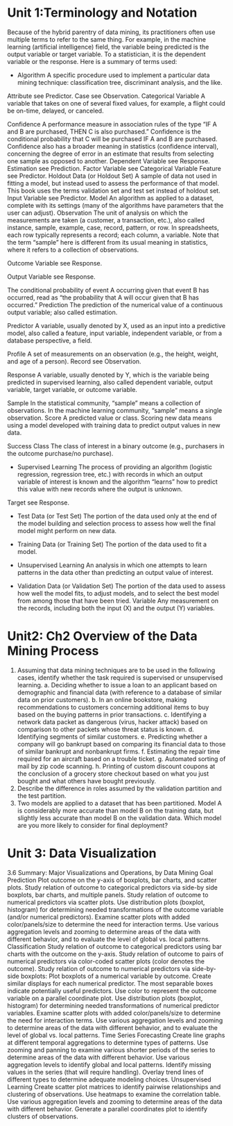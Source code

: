 # Unit 1:Terminology and Notation
Because of the hybrid parentry of data mining, its practitioners often
use multiple terms to refer to the same thing. For example, in the
machine learning (artificial intelligence) field, the variable being
predicted is the output variable or target variable. To a statistician, it is
the dependent variable or the response. Here is a summary of terms
used:

* Algorithm A specific procedure used to implement a particular
data mining technique: classification tree, discriminant analysis,
and the like.

Attribute see Predictor.
Case see Observation.
Categorical Variable A variable that takes on one of several
fixed values, for example, a flight could be on-time, delayed, or
canceled.

Confidence A performance measure in association rules of the
type “IF A and B are purchased, THEN C is also purchased.”
Confidence is the conditional probability that C will be purchased
IF A and B are purchased.
Confidence also has a broader meaning in statistics (confidence
interval), concerning the degree of error in an estimate that
results from selecting one sample as opposed to another.
Dependent Variable see Response.
Estimation see Prediction.
Factor Variable see Categorical Variable
Feature see Predictor.
Holdout Data (or Holdout Set) A sample of data not used in
fitting a model, but instead used to assess the performance of that
model. This book uses the terms validation set and test set
instead of holdout set.
Input Variable see Predictor.
Model An algorithm as applied to a dataset, complete with its
settings (many of the algorithms have parameters that the user
can adjust).
Observation The unit of analysis on which the measurements
are taken (a customer, a transaction, etc.), also called instance,
sample, example, case, record, pattern, or row. In spreadsheets,
each row typically represents a record; each column, a variable.
Note that the term “sample” here is different from its usual
meaning in statistics, where it refers to a collection of
observations.

Outcome Variable see Response.

Output Variable see Response.

The conditional probability of event A occurring given
that event B has occurred, read as “the probability that A will
occur given that B has occurred.”
Prediction The prediction of the numerical value of a
continuous output variable; also called estimation.

Predictor A variable, usually denoted by X, used as an input into
a predictive model, also called a feature, input variable,
independent variable, or from a database perspective, a field.

Profile A set of measurements on an observation (e.g., the
height, weight, and age of a person).
Record see Observation.

Response A variable, usually denoted by Y, which is the variable
being predicted in supervised learning, also called dependent
variable, output variable, target variable, or outcome variable.

Sample In the statistical community, “sample” means a
collection of observations. In the machine learning community,
“sample” means a single observation.
Score A predicted value or class. Scoring new data means using
a model developed with training data to predict output values in
new data.

Success Class The class of interest in a binary outcome (e.g.,
purchasers in the outcome purchase/no purchase).

* Supervised Learning The process of providing an algorithm
(logistic regression, regression tree, etc.) with records in which an
output variable of interest is known and the algorithm “learns”
how to predict this value with new records where the output is
unknown.

Target see Response.

* Test Data (or Test Set) The portion of the data used only at the
end of the model building and selection process to assess how well
the final model might perform on new data.

* Training Data (or Training Set) The portion of the data used
to fit a model.

* Unsupervised Learning An analysis in which one attempts to
learn patterns in the data other than predicting an output value of
interest.

* Validation Data (or Validation Set) The portion of the data
used to assess how well the model fits, to adjust models, and to
select the best model from among those that have been tried.
Variable Any measurement on the records, including both the
input (X) and the output (Y) variables.
# Unit2: Ch2 Overview of the Data Mining Process
 1. Assuming that data mining techniques are to be used in the
 following cases, identify whether the task required is supervised
 or unsupervised learning.
 a. Deciding whether to issue a loan to an applicant based on
 demographic and financial data (with reference to a database
 of similar data on prior customers).
 b. In an online bookstore, making recommendations to
 customers concerning additional items to buy based on the
 buying patterns in prior transactions.
 c. Identifying a network data packet as dangerous (virus, hacker
 attack) based on comparison to other packets whose threat
status is known.
 d. Identifying segments of similar customers.
 e. Predicting whether a company will go bankrupt based on
 comparing its financial data to those of similar bankrupt and
 nonbankrupt firms.
 f. Estimating the repair time required for an aircraft based on a
 trouble ticket.
 g. Automated sorting of mail by zip code scanning.
 h. Printing of custom discount coupons at the conclusion of a
 grocery store checkout based on what you just bought and
 what others have bought previously.
 2. Describe the difference in roles assumed by the validation
 partition and the test partition.
 3. Two models are applied to a dataset that has been partitioned.
 Model A is considerably more accurate than model B on the
 training data, but slightly less accurate than model B on the
 validation data. Which model are you more likely to consider for
 final deployment?

# Unit 3: Data Visualization
3.6 Summary: Major Visualizations and
 Operations, by Data Mining Goal
 Prediction
 Plot outcome on the y-axis of boxplots, bar charts, and scatter
 plots.
 Study relation of outcome to categorical predictors via side-by
side boxplots, bar charts, and multiple panels.
 Study relation of outcome to numerical predictors via scatter
 plots.
 Use distribution plots (boxplot, histogram) for determining
 needed transformations of the outcome variable (and/or
 numerical predictors).
 Examine scatter plots with added color/panels/size to determine
 the need for interaction terms.
 Use various aggregation levels and zooming to determine areas of
 the data with different behavior, and to evaluate the level of global
vs. local patterns.
 Classification
 Study relation of outcome to categorical predictors using bar
 charts with the outcome on the y-axis.
 Study relation of outcome to pairs of numerical predictors via
 color-coded scatter plots (color denotes the outcome).
 Study relation of outcome to numerical predictors via side-by-side
 boxplots: Plot boxplots of a numerical variable by outcome. Create
 similar displays for each numerical predictor. The most separable
 boxes indicate potentially useful predictors.
 Use color to represent the outcome variable on a parallel
 coordinate plot.
 Use distribution plots (boxplot, histogram) for determining
 needed transformations of numerical predictor variables.
 Examine scatter plots with added color/panels/size to determine
 the need for interaction terms.
 Use various aggregation levels and zooming to determine areas of
 the data with different behavior, and to evaluate the level of global
 vs. local patterns.
 Time Series Forecasting
 Create line graphs at different temporal aggregations to determine
 types of patterns.
 Use zooming and panning to examine various shorter periods of
 the series to determine areas of the data with different behavior.
 Use various aggregation levels to identify global and local
 patterns.
 Identify missing values in the series (that will require handling).
 Overlay trend lines of different types to determine adequate
 modeling choices.
Unsupervised Learning
 Create scatter plot matrices to identify pairwise relationships and
 clustering of observations.
 Use heatmaps to examine the correlation table.
 Use various aggregation levels and zooming to determine areas of
 the data with different behavior.
 Generate a parallel coordinates plot to identify clusters of
 observations.
